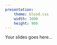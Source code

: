 ```yaml
---
presentation:
    theme: blood.css
    width: 1600
    height: 900
---
```


<!-- slide -->

Your slides goes here...